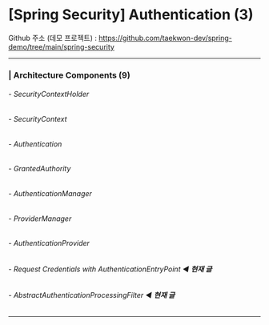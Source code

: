 # [Spring Security]  Authentication (3)

Github 주소 (데모 프로젝트) : https://github.com/taekwon-dev/spring-demo/tree/main/spring-security

___

### | Architecture Components (9)

###### - SecurityContextHolder 

###### - SecurityContext 

###### - Authentication 

###### - GrantedAuthority

###### - AuthenticationManager 

###### - ProviderManager 

###### - AuthenticationProvider 

###### - Request Credentials with AuthenticationEntryPoint ◀︎ **현재 글**

###### - AbstractAuthenticationProcessingFilter ◀︎ **현재 글**

___

